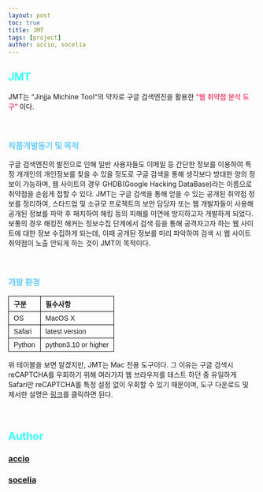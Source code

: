 ```yaml
---
layout: post
toc: true
title: JMT
tags: [project]
author: accio, socelia
---
```


<style type="text/css">
.tg  {border-collapse:collapse;border-spacing:0;}
.tg td{border-color:black;border-style:solid;border-width:1px;font-family:Arial, sans-serif;font-size:14px;
  overflow:hidden;padding:5px 10px;word-break:normal;}
.tg th{border-color:black;border-style:solid;border-width:1px;font-family:Arial, sans-serif;font-size:14px;
  font-weight:normal;overflow:hidden;padding:5px 10px;word-break:normal;}
.tg .tg-baqh{text-align:left;vertical-align:top}
.tg .tg-amwm{font-weight:bold;text-align:left;vertical-align:top}
</style>

## <span style="color:#33FFFF;">JMT</span>
JMT는 “Jinjja Michine Tool“의 약자로 구글 검색엔진을 활용한 <span style="font-size:1em; color:#FF0033;">“웹 취약점 분석 도구”</span> 이다. <br>
<br>
<br>

### <span style="color:#66CCFF;">작품개발동기 및 목적</span>
구글 검색엔진의 발전으로 인해 일반 사용자들도 이메일 등 간단한 정보를 이용하여 특정 개개인의 개인정보를 찾을 수 있을 정도로 구글 검색을 통해 생각보다 방대한 양의 정보이 가능하며, 웹 사이트의 경우 GHDB(Google Hacking DataBase)라는 이름으로 취약점을 손쉽게 접할 수 있다. JMT는 구글 검색을 통해 얻을 수 있는 공개된 취약점 정보를 정리하여, 스타드업 및 소규모 프로젝트의 보안 담당자 또는 웹 개발자들이 사용해 공개된 정보를 파악 후 패치하여 해킹 등의 피해를 미연에 방지하고자 개발하게 되었다. <br>
보통의 경우 해킹전 해커는 정보수집 단계에서 검색 등을 통해 공격자고자 하는 웹 사이트에 대한 정보 수집하게 되는데, 이때 공개된 정보를 미리 파악하여 검색 시 웹 사이트 취약점이 노출 안되게 하는 것이 JMT의 목적이다. <br>
<br>
<br>

### <span style="color:#66CCFF;">개발 환경</span>
<table class="tg">
<thead>
  <tr>
    <th class="tg-amwm">구분</th>
    <th class="tg-amwm">필수사항</th>
  </tr>
</thead>
<tbody>
  <tr>
    <td class="tg-baqh">OS</td>
    <td class="tg-baqh">MacOS X</td>
  </tr>
  <tr>
    <td class="tg-baqh">Safari</td>
    <td class="tg-baqh">latest version</td>
  </tr>
  <tr>
    <td class="tg-baqh">Python</td>
    <td class="tg-baqh">python3.10 or higher</td>
  </tr>
</tbody>
</table>
위 테이블을 보면 알겠지만, JMT는 Mac 전용 도구이다. 그 이유는 구글 검색시 reCAPTCHA를 우회하기 위해 여러가지 웹 브라우저를 테스트 하던 중 유일하게 Safari만 reCAPTCHA를 특정 설정 없이 우회할 수 있기 때문이며, 도구 다운로드 및 제서한 설명은 <a href="https://github.com/accio3014/JMT" target="_blank">링크</a>를 클릭하면 된다.
<br>
<br>
<br>

## <span style="color:#33FFFF;">Author</span>
### <a href="https://accio3014.github.io/" target="_blank">accio</a>
### <a href="https://github.com/eey4611" target="_blank">socelia</a>
